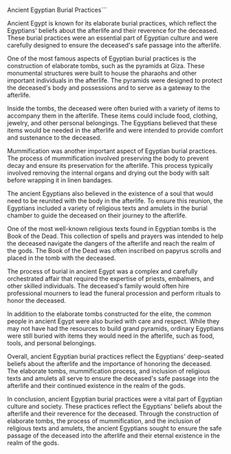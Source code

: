 Ancient Egyptian Burial Practices```

Ancient Egypt is known for its elaborate burial practices, which reflect the Egyptians' beliefs about the afterlife and their reverence for the deceased. These burial practices were an essential part of Egyptian culture and were carefully designed to ensure the deceased's safe passage into the afterlife.

One of the most famous aspects of Egyptian burial practices is the construction of elaborate tombs, such as the pyramids at Giza. These monumental structures were built to house the pharaohs and other important individuals in the afterlife. The pyramids were designed to protect the deceased's body and possessions and to serve as a gateway to the afterlife.

Inside the tombs, the deceased were often buried with a variety of items to accompany them in the afterlife. These items could include food, clothing, jewelry, and other personal belongings. The Egyptians believed that these items would be needed in the afterlife and were intended to provide comfort and sustenance to the deceased.

Mummification was another important aspect of Egyptian burial practices. The process of mummification involved preserving the body to prevent decay and ensure its preservation for the afterlife. This process typically involved removing the internal organs and drying out the body with salt before wrapping it in linen bandages.

The ancient Egyptians also believed in the existence of a soul that would need to be reunited with the body in the afterlife. To ensure this reunion, the Egyptians included a variety of religious texts and amulets in the burial chamber to guide the deceased on their journey to the afterlife.

One of the most well-known religious texts found in Egyptian tombs is the Book of the Dead. This collection of spells and prayers was intended to help the deceased navigate the dangers of the afterlife and reach the realm of the gods. The Book of the Dead was often inscribed on papyrus scrolls and placed in the tomb with the deceased.

The process of burial in ancient Egypt was a complex and carefully orchestrated affair that required the expertise of priests, embalmers, and other skilled individuals. The deceased's family would often hire professional mourners to lead the funeral procession and perform rituals to honor the deceased.

In addition to the elaborate tombs constructed for the elite, the common people in ancient Egypt were also buried with care and respect. While they may not have had the resources to build grand pyramids, ordinary Egyptians were still buried with items they would need in the afterlife, such as food, tools, and personal belongings.

Overall, ancient Egyptian burial practices reflect the Egyptians' deep-seated beliefs about the afterlife and the importance of honoring the deceased. The elaborate tombs, mummification process, and inclusion of religious texts and amulets all serve to ensure the deceased's safe passage into the afterlife and their continued existence in the realm of the gods.

In conclusion, ancient Egyptian burial practices were a vital part of Egyptian culture and society. These practices reflect the Egyptians' beliefs about the afterlife and their reverence for the deceased. Through the construction of elaborate tombs, the process of mummification, and the inclusion of religious texts and amulets, the ancient Egyptians sought to ensure the safe passage of the deceased into the afterlife and their eternal existence in the realm of the gods.